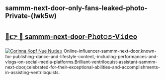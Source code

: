 ## sammm-next-door-only-fans​-leaked-photo​-Private-(lwk5w)


# <h2><a href="https://mediaupload.pro?title=sammm-next-door&ref=git">🔗👉 🔴 sammm-next-door-P𝚑ot𝚘𝚜-V𝚒d𝚎o</a></h2>

[![Corinna Kopf Nue Nu𝚍e𝚜](https://i.imgur.com/0qMVB7G.gif)](https://mediaupload.pro?title=sammm-next-door&ref=git)
Online-influencer-sammm-next-door,known-for-publishing-dance-and-lifestyle-content,-including-performances-and-vlogs-on-social-media-platforms.Brilliant-ventriloquist-assistant-sammm-next-door,celebrated-for-their-exceptional-abilities-and-accomplishments-in-assisting-ventriloquists.  